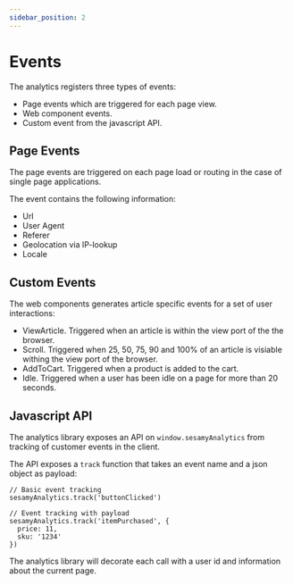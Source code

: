 ```yaml
---
sidebar_position: 2
---
```


# Events

The analytics registers three types of events:

- Page events which are triggered for each page view.
- Web component events.
- Custom event from the javascript API.

## Page Events

The page events are triggered on each page load or routing in the case of single page applications.

The event contains the following information:

- Url
- User Agent
- Referer
- Geolocation via IP-lookup
- Locale

## Custom Events

The web components generates article specific events for a set of user interactions:

- ViewArticle. Triggered when an article is within the view port of the the browser.
- Scroll. Triggered when 25, 50, 75, 90 and 100% of an article is visiable withing the view port of the browser.
- AddToCart. Triggered when a product is added to the cart.
- Idle. Triggered when a user has been idle on a page for more than 20 seconds.

## Javascript API

The analytics library exposes an API on `window.sesamyAnalytics` from tracking of customer events in the client.

The API exposes a `track` function that takes an event name and a json object as payload:

```
// Basic event tracking
sesamyAnalytics.track('buttonClicked')

// Event tracking with payload
sesamyAnalytics.track('itemPurchased', {
  price: 11,
  sku: '1234'
})
```

The analytics library will decorate each call with a user id and information about the current page.
